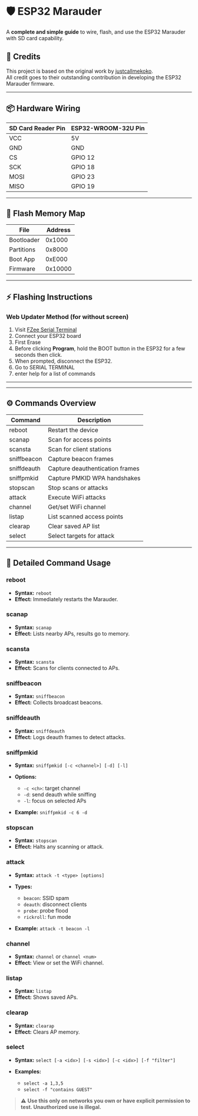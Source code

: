 # 🛡️ ESP32 Marauder

A **complete and simple guide** to wire, flash, and use the ESP32 Marauder with SD card capability.
## 🙏 Credits

This project is based on the original work by [justcallmekoko](https://github.com/justcallmekoko/ESP32Marauder).  
All credit goes to their outstanding contribution in developing the ESP32 Marauder firmware.

---

## 📦 Hardware Wiring

| SD Card Reader Pin | ESP32-WROOM-32U Pin |
| ------------------ | ------------------- |
| VCC                | 5V                  |
| GND                | GND                 |
| CS                 | GPIO 12             |
| SCK                | GPIO 18             |
| MOSI               | GPIO 23             |
| MISO               | GPIO 19             |

---

## 📝 Flash Memory Map

| File       | Address |
| ---------- | ------- |
| Bootloader | 0x1000  |
| Partitions | 0x8000  |
| Boot App   | 0xE000  |
| Firmware   | 0x10000 |

---

## ⚡ Flashing Instructions

### Web Updater Method (for without screen)

1. Visit [FZee Serial Terminal](https://fzeeflasher.github.io/serial_terminal.html)
2. Connect your ESP32 board
3. First Erase
4. Before clicking **Program**, hold the BOOT button in the ESP32 for a few seconds then click.
5. When prompted, disconnect the ESP32.
6. Go to SERIAL TERMINAL
7. enter help for a list of commands
---
---

## ⚙️ Commands Overview

| Command     | Description                     |
| ----------- | ------------------------------- |
| reboot      | Restart the device              |
| scanap      | Scan for access points          |
| scansta     | Scan for client stations        |
| sniffbeacon | Capture beacon frames           |
| sniffdeauth | Capture deauthentication frames |
| sniffpmkid  | Capture PMKID WPA handshakes    |
| stopscan    | Stop scans or attacks           |
| attack      | Execute WiFi attacks            |
| channel     | Get/set WiFi channel            |
| listap      | List scanned access points      |
| clearap     | Clear saved AP list             |
| select      | Select targets for attack       |

---

## 📌 Detailed Command Usage

### reboot

* **Syntax:** `reboot`
* **Effect:** Immediately restarts the Marauder.

### scanap

* **Syntax:** `scanap`
* **Effect:** Lists nearby APs, results go to memory.

### scansta

* **Syntax:** `scansta`
* **Effect:** Scans for clients connected to APs.

### sniffbeacon

* **Syntax:** `sniffbeacon`
* **Effect:** Collects broadcast beacons.

### sniffdeauth

* **Syntax:** `sniffdeauth`
* **Effect:** Logs deauth frames to detect attacks.

### sniffpmkid

* **Syntax:** `sniffpmkid [-c <channel>] [-d] [-l]`
* **Options:**

  * `-c <ch>`: target channel
  * `-d`: send deauth while sniffing
  * `-l`: focus on selected APs
* **Example:** `sniffpmkid -c 6 -d`

### stopscan

* **Syntax:** `stopscan`
* **Effect:** Halts any scanning or attack.

### attack

* **Syntax:** `attack -t <type> [options]`
* **Types:**

  * `beacon`: SSID spam
  * `deauth`: disconnect clients
  * `probe`: probe flood
  * `rickroll`: fun mode
* **Example:** `attack -t beacon -l`

### channel

* **Syntax:** `channel` or `channel <num>`
* **Effect:** View or set the WiFi channel.

### listap

* **Syntax:** `listap`
* **Effect:** Shows saved APs.

### clearap

* **Syntax:** `clearap`
* **Effect:** Clears AP memory.

### select

* **Syntax:** `select [-a <idx>] [-s <idx>] [-c <idx>] [-f "filter"]`
* **Examples:**

  * `select -a 1,3,5`
  * `select -f "contains GUEST"`




> ⚠️ **Use this only on networks you own or have explicit permission to test. Unauthorized use is illegal.**
